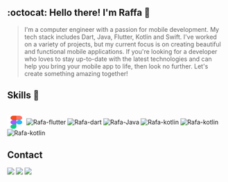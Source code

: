 ## :octocat: Hello there! I'm Raffa :crossed_fingers:

>I'm a computer engineer with a passion for mobile development. My tech stack includes Dart, Java, Flutter, Kotlin and Swift. I've worked on a variety of projects, but my current focus is on creating beautiful and functional mobile applications. If you're looking for a developer who loves to stay up-to-date with the latest technologies and can help you bring your mobile app to life, then look no further. Let's create something amazing together!


 ## Skills :wine_glass:
 
<div style="display: inline_block"><br>
   <img align="center" alt="Rafa-Figma" height="30" width="40" src="https://raw.githubusercontent.com/devicons/devicon/master/icons/figma/figma-original.svg"/>
   <img align="center" alt="Rafa-flutter" height="30" width="40" src="https://cdn.jsdelivr.net/gh/devicons/devicon/icons/flutter/flutter-original.svg" />
   <img align="center" alt="Rafa-dart" height="30" width="40" src="https://cdn.jsdelivr.net/gh/devicons/devicon/icons/dart/dart-plain.svg" />
  <img align="center" alt="Rafa-Java" height="30" width="40" src="https://cdn.jsdelivr.net/gh/devicons/devicon@latest/icons/java/java-original.svg" />
   <img align="center" alt="Rafa-kotlin" height="30" width="40" src="https://cdn.jsdelivr.net/gh/devicons/devicon@latest/icons/kotlin/kotlin-original.svg" />
   <img align="center" alt="Rafa-kotlin" height="30" width="40" src="https://cdn.jsdelivr.net/gh/devicons/devicon@latest/icons/firebase/firebase-original.svg" />
   <img align="center" alt="Rafa-kotlin" height="30" width="40" src="https://cdn.jsdelivr.net/gh/devicons/devicon@latest/icons/swift/swift-original.svg" />
   
  
 
  </div>
 
 ## Contact


  <div>
  <a href="https://instagram.com/cstgelb" target="_blank"><img src="https://img.shields.io/badge/-Instagram-%23E4405F?style=for-the-badge&logo=instagram&logoColor=white" target="_blank"></a>
  <a href="https://discord.gg/9gEqh5zs" target="_blank"><img src="https://img.shields.io/badge/Discord-7289DA?style=for-the-badge&logo=discord&logoColor=white" target="_blank"></a> 
  <a href="https://open.spotify.com/user/4mkmfxtbgziyymw90kim49022?si=1aWNoe-3QSyo7obwbzu46w&dl_branch=1" target="_blank"><img src="https://img.shields.io/badge/Spotify-1ED760?&style=for-the-badge&logo=spotify&logoColor=white" target="_blank"></a>
   
  </div>
 
